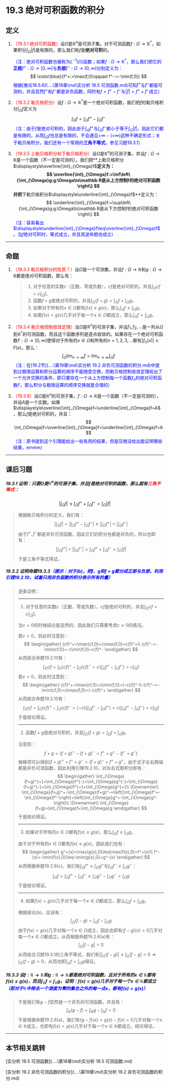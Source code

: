 # 19.3 绝对可积函数的积分

## 定义

1. <font color=red>（19.3.1 绝对可积函数）</font>设$\Omega$是$\mathbb R^n$是可测子集。对于可测函数$f:\Omega\to\mathbb R^*$，如果积分$\displaystyle\int_{\Omega}|f|$是有限的，那么我们称$f$是**绝对可积**的。

   <font color=blue>（注：绝对可积函数也被称为$L^{-1}(\Omega)$函数；如果$f:\Omega\to\mathbb R^*$，那么我们把它的**正部**$f^+:\Omega\to[0,\infty]$与**负部**$f^-:\Omega\to[0,\infty]$分别定义为：</font>
   $$
   \color{blue}{f^+:=\max(f,0)\qquad f^-:=-\min(f,0)}
   $$
   <font color=blue>根据[推论18.5.6](..\..\第18章\md\实分析 18.5 可测函数.md)可知$f^+$与$f^-$都是可测的，并且显然$f^+$和$f^-$都是非负函数，同时有$f=f^+-f^-$与$|f|=f^++f^-$成立）</font>

2. <font color=red>（19.3.2 勒贝格积分）</font>设$f:\Omega\to\mathbb R^*$是一个绝对可积函数，我们把$f$的勒贝格积分$\displaystyle\int_{\Omega}f$定义为
   $$
   \int_{\Omega}f=\int_{\Omega}f^+-\int_{\Omega}f^-
   $$
   <font color=blue>（注：由于$f$是绝对可积的，因此由于$\displaystyle\int_{\Omega}f^+$与$\displaystyle\int_{\Omega}f^-$都小于等于$\displaystyle\int_{\Omega}|f|$，因此它们都是有限的，从而$\displaystyle\int_{\Omega}f$也总是有限的，不会遇见$+\infty-(+\infty)$这种不确定形式；关于勒贝格积分，我们还有一个常用的**三角不等式**，参见习题19.3.1）</font>

3. <font color=red>（19.3.5 上勒贝格积分和下勒贝格积分）</font>设$\Omega$是$\mathbb R^n$的可测子集，并设$f:\Omega\to\mathbb R$是一个函数（不一定是可测的）。我们把**上勒贝格积分$\displaystyle\overline{\int}_{\Omega}f$**定义为：
   $$
   \overline{\int}_{\Omega}f:=\inf\left\{\int_{\Omega}g:g:\Omega\to\mathbb R是从上方控制f的绝对可积函数\right\}
   $$
   并把**下勒贝格积分$\displaystyle\underline{\int}_{\Omega}f$**定义为：
   $$
   \underline{\int}_{\Omega}f:=\sup\left\{\int_{\Omega}g:g:\Omega\to\mathbb R是从下方控制f的绝对可积函数\right\}
   $$
   <font color=blue>（注：容易看出$\displaystyle\underline{\int}_{\Omega}f\leq\overline{\int}_{\Omega}f$。当$f$绝对可积时，等式成立，并且其逆命题也成立）</font>

---

## 命题

1. <font color=red>（19.3.3 勒贝格积分的性质？）</font>设$\Omega$是一个可测集，并设$f:\Omega\to\mathbb R$和$g:\Omega\to\mathbb R$都是绝对可积函数，那么有：

   > 1. 对于任意的实数$c$（正数、零或负数），$cf$是绝对可积的，并且$\displaystyle\int_{\Omega}cf=c\int_{\Omega}f$。
   > 2. 函数$f+g$是绝对可积的，并且$\displaystyle\int_{\Omega}(f+g)=\int_{\Omega}f+\int_{\Omega}g$。
   > 3. 如果对于所有的$x\in\Omega$都有$f(x)\leq g(x)$，那么$\displaystyle\int_{\Omega}f\leq\int_{\Omega}g$。
   > 4. 如果$f(x)=g(x)$几乎对于每一个$x\in\Omega$都成立，那么$\displaystyle\int_{\Omega}f=\int_{\Omega}g$。

2. <font color=red>（19.3.4 勒贝格控制收敛定理）</font>设$\Omega$是$\mathbb R^n$的可测子集，并设$f_1,f_2,...$是一列从$\Omega$到$\mathbb R^*$的可测函数，而且这个函数序列是逐点收敛的。如果存在一个绝对可积函数$F:\Omega\to[0,\infty]$使得对于所有的$x\in\Omega$和所有的$n=1,2,3,...$都有$|f_n(x)|\leq F(x)$，那么：
   $$
   \int_{\Omega}\lim_{n\to\infty}f=\lim_{n\to\infty}\int_{\Omega}f
   $$
   <font color=blue>（注：在[19.2节](..\..\第19章\md\实分析 19.2 非负可测函数的积分.md)中提到过极限运算和积分运算的顺序不能随意交换，而勒贝格控制收敛定理给出了一个允许交换的条件，即只要存在一个从上方控制每一个函数$f_n$的绝对可积函数$F$，那么积分与极限运算的顺序交换就是合理的）</font>
   
3. <font color=red>（19.3.6）</font>设$\Omega$是$\mathbb R^n$的可测子集，$f:\Omega\to\mathbb R$是一个函数（不一定是可测的），并设$A$是一个实数。如果$\displaystyle\overline{\int}_{\Omega}f=\underline{\int}_{\Omega}f=A$，那么$f$是绝对可积的，并且：
   $$
   \int_{\Omega}f=\overline{\int}_{\Omega}f=\underline{\int}_{\Omega}f=A
   $$
   <font color=blue>（注：原书提到这个引理能给出一些有用的结果，但是压根没给出能证明哪些结果，emmm）</font>

---

## 课后习题

##### 19.3.1 证明：只要$\Omega$是$\mathbb R^n$的可测子集，并且$f$是绝对可积的函数，那么就有<font color=red>三角不等式</font>：

$$
\left|\int_{\Omega}f\right|\leq\int_{\Omega}f^++\int_{\Omega}f^-=\int_{\Omega}|f|
$$

> 根据勒贝格积分的定义，我们有：
> $$
> \left|\int_{\Omega}f\right|=\left|\int_{\Omega}f^+-\int_{\Omega}f^-\right|\leq\left|\int_{\Omega}f^+\right|+\left|\int_{\Omega}f^-\right|
> $$
> 由于$f^+,f^-$都是非负可测函数，因此它们的积分也都是非负的，所以也即有：
> $$
> \left|\int_{\Omega}f^+\right|+\left|\int_{\Omega}f^-\right|=\int_{\Omega}f^++\int_{\Omega}f^-=\int_{\Omega}|f|
> $$
> 于是三角不等式得证。

##### 19.3.2 证明命题19.3.3<font color=blue>（提示：对于(b)，把$f$、$g$和$f+g$都分成正部与负部，利用引理19.2.10，试着只用非负函数的积分表示所有的量）</font>

> 逐条证明：
>
> ---
>
> 1. 对于任意的实数$c$（正数、零或负数），$cf$是绝对可积的，并且$\displaystyle\int_{\Omega}cf=c\int_{\Omega}f$。
>
> 当$c=0$的时候结论是显然的，因此我们只需要考虑$c\ne 0$的情况。
>
> 若$c>0$，则此时注意到：
> $$
> \begin{gather}
> (cf)^+=\max(cf,0)=c\max(f,0)=c(f)^+\\
> (cf)^-=-\min(cf,0)=-c\min(f,0)=c(f)^-
> \end{gather}
> $$
> 从而结合命题19.2.10有：
> $$
> \int_{\Omega}cf=\int_{\Omega}(cf)^+-\int_{\Omega}(cf)^-=c\left(\int_{\Omega}f^+-\int_{\Omega}f^-\right)=c\int_{\Omega}f
> $$
> 若$c<0$​，则此时注意到：
> $$
> \begin{gather}
> (cf)^+=\max(cf,0)=c\min(f,0)=(-c)(f)^-\\
> (cf)^-=-\min(cf,0)=c\max(f,0)=(-c)(f)^+
> \end{gather}
> $$
> 从而结合命题19.2.10有：
> $$
> \int_{\Omega}cf=\int_{\Omega}(cf)^+-\int_{\Omega}(cf)^-=(-c)\left(\int_{\Omega}f^--\int_{\Omega}f^+\right)=c\left(\int_{\Omega}f^+-\int_{\Omega}f^-\right)=c\int_{\Omega}f
> $$
> 于是结论得证。
>
> ---
>
> 2. 函数$f+g$是绝对可积的，并且$\displaystyle\int_{\Omega}(f+g)=\int_{\Omega}f+\int_{\Omega}g$。
>
> 注意到：
> $$
> f+g=(f+g)^{+}-(f+g)^{-}=f^{+}+g^{+}-(f^{-}+g^{-})
> $$
> 做移项可以得到$(f+g)^{+}+f^{-}+g^{-}=(f+g)^{-}+f^{+}+g^{+}$，由于式子左右两端都是非负可测函数，因此利用引理19.2.10，对左右式取积分即有：
> $$
> \begin{gather}
> \int_{\Omega}(f+g)^{+}+\int_{\Omega}f^{-}+\int_{\Omega}g^{-}=\int_{\Omega}(f+g)^{-}+\int_{\Omega}f^{+}+\int_{\Omega}g^{+}\\
> \Downarrow\\
> \int_{\Omega}(f+g)^+-\int_{\Omega}(f+g)^-=\left(\int_{\Omega}f^+-\int_{\Omega}f^-\right)+\left(\int_{\Omega}g^+-\int_{\Omega}g^-\right)\\
> \Downarrow\\
> \int_{\Omega}(f+g)=\int_{\Omega}f+\int_{\Omega}g
> \end{gather}
> $$
> 于是结论得证。
>
> ---
>
> 3. 如果对于所有的$x\in\Omega$都有$f(x)\leq g(x)$，那么$\displaystyle\int_{\Omega}f\leq\int_{\Omega}g$。
>
> 由于对于所有的$x\in\Omega$都有$f(x)\leq g(x)$，因此我们也有：
> $$
> \begin{gather}
> g^+(x)=\max(g(x),0)\leq\max(f(x),0)=f^+(x)\\
> f^-(x)=-\min(f(x),0)\leq-\min(g(x),0)=g^-(x)
> \end{gather}
> $$
> 从而根据命题19.2.6(c)，我们有$\displaystyle\int_{\Omega}f^+\geq\int_{\Omega}g^+$与$\displaystyle\int_{\Omega}f^-\leq\int_{\Omega}g^-$：
> $$
> \int_{\Omega}f=\int_{\Omega}f^+-\int_{\Omega}f^-\geq\int_{\Omega}g^+-\int_{\Omega}g^-=\int_{\Omega}g
> $$
> 于是结论得证。
>
> ---
>
> 4. 如果$f(x)=g(x)$几乎对于每一个$x\in\Omega$都成立，那么$\displaystyle\int_{\Omega}f=\int_{\Omega}g$。
>
> 根据结论(b)，应该有：
> $$
> \int_{\Omega}(f-g)=\int_{\Omega}f-\int_{\Omega}g
> $$
> 由于$f(x)=g(x)$几乎对每一个$x\in\Omega$成立，因此也即有$(f-g)(x)=0$几乎对每一个$x\in\Omega$都成立。从而根据命题19.2.6(a)有：
> $$
> \int_{\Omega}|f-g|=0
> $$
> 从而结合习题19.3.1的三角不等式，我们有$\displaystyle\left|\int_{\Omega}(f-g)\right|\leq\int_{\Omega}|f-g|=0\Longrightarrow\int_{\Omega}(f-g)=0$，从而也即$\displaystyle\int_{\Omega}f=\int_{\Omega}g$得证。

##### 19.3.3 设$f:\mathbb R\to\mathbb R$和$g:\mathbb R\to\mathbb R$都是绝对可积函数，且对于所有的$x\in\mathbb R$都有$f(x)\leq g(x)$，而且$\displaystyle\int_{\mathbb R}f=\int_{\mathbb R}g$。证明：$f(x)=g(x)$几乎对于每一个$x\in\mathbb R$都成立<font color=blue>（即对于$\mathbb R$中除去一个测度为零的集合之外的每一点$x$，都有$f(x)=g(x)$）</font>

> 于是我们有$g-f$显然是一个非负的可测函数，并且有：
> $$
> \int_{\mathbb R}(g-f)=\int_{\mathbb R}g-\int_{\mathbb R}f=0
> $$
> 于是根据命题19.2.6(a)，我们有$(g-f)(x)=g(x)-f(x)=0$几乎对每一个$x\in\mathbb R$成立，也即有$f(x)=g(x)$几乎对于每一个$x\in\mathbb R$都成立，结论得证。

---

## 本节相关跳转

[实分析 18.5 可测函数](..\..\第18章\md\实分析 18.5 可测函数.md)

[实分析 19.2 非负可测函数的积分](..\..\第19章\md\实分析 19.2 非负可测函数的积分.md)

